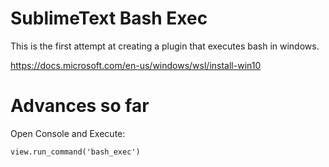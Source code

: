 # SublimeText Bash Exec

This is the first attempt at creating a plugin that executes bash in windows.

https://docs.microsoft.com/en-us/windows/wsl/install-win10

# Advances so far

Open Console and Execute: 

```
view.run_command('bash_exec')
```
